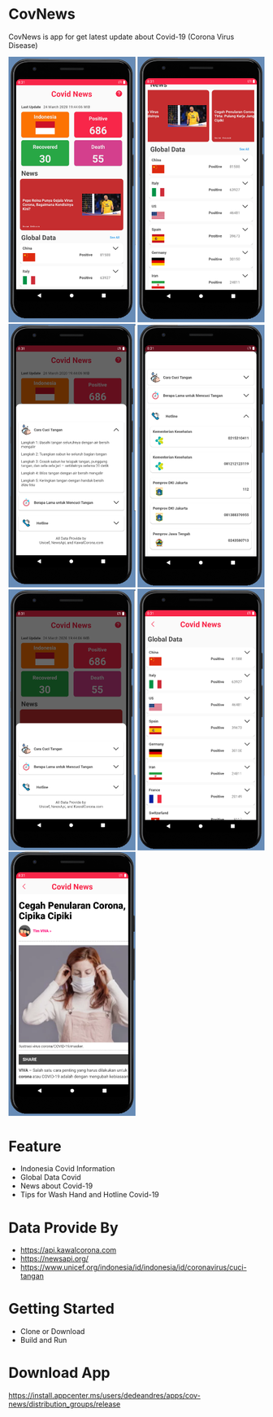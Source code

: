 # CovNews

CovNews is app for get latest update about Covid-19 (Corona Virus Disease) 

<img src="https://raw.githubusercontent.com/dedeandress/CovNews/master/image/home.png" alt="home.png" width="250px"> <img src="https://raw.githubusercontent.com/dedeandress/CovNews/master/image/home_global_data.png" alt="home_global_data.png" width="250px"> <img src="https://raw.githubusercontent.com/dedeandress/CovNews/master/image/bottomsheet_wash_hand.png" alt="bottomsheet_wash_hand.png" width="250px">  <img src="https://raw.githubusercontent.com/dedeandress/CovNews/master/image/bottomsheet_hotline.png" alt="bottomsheet_hotline.png" width="250px">  <img src="https://raw.githubusercontent.com/dedeandress/CovNews/master/image/home_bottomsheet.png" alt="home_bottomsheet.png" width="250px">  <img src="https://raw.githubusercontent.com/dedeandress/CovNews/master/image/global_data.png" alt="global_data.png" width="250px"> <img src="https://raw.githubusercontent.com/dedeandress/CovNews/master/image/news.png" alt="news.png" width="250px"> 


# Feature
* Indonesia Covid Information
* Global Data Covid
* News about Covid-19
* Tips for Wash Hand and Hotline Covid-19

# Data Provide By
* https://api.kawalcorona.com
* https://newsapi.org/
* https://www.unicef.org/indonesia/id/indonesia/id/coronavirus/cuci-tangan

# Getting Started
* Clone or Download
* Build and Run

# Download App
https://install.appcenter.ms/users/dedeandres/apps/cov-news/distribution_groups/release
